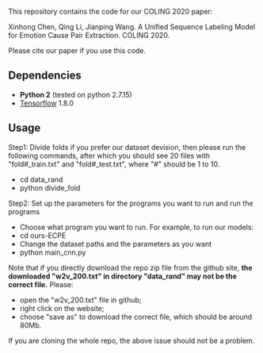 This repository contains the code for our COLING 2020 paper:

Xinhong Chen, Qing Li, Jianping Wang. A Unified Sequence Labeling Model for Emotion Cause Pair Extraction. COLING 2020.

Please cite our paper if you use this code.

## Dependencies

- **Python 2** (tested on python 2.7.15)
- [Tensorflow](https://github.com/tensorflow/tensorflow) 1.8.0

## Usage

Step1: Divide folds
if you prefer our dataset devision, then please run the following commands, after which you should see 20 files with "fold#_train.txt" and "fold#_test.txt", where "#" should be 1 to 10.
- cd data_rand
- python divide_fold

Step2: Set up the parameters for the programs you want to run and run the programs
- Choose what program you want to run. For example, to run our models:
- cd ours-ECPE
- Change the dataset paths and the parameters as you want
- python main_cnn.py

Note that if you directly download the repo zip file from the github site, **the downloaded "w2v_200.txt" in directory "data_rand" may not be the correct file.** Please:
- open the "w2v_200.txt" file in github;
- right click on the website;
- choose "save as" to download the correct file, which should be around 80Mb.

If you are cloning the whole repo, the above issue should not be a problem.
